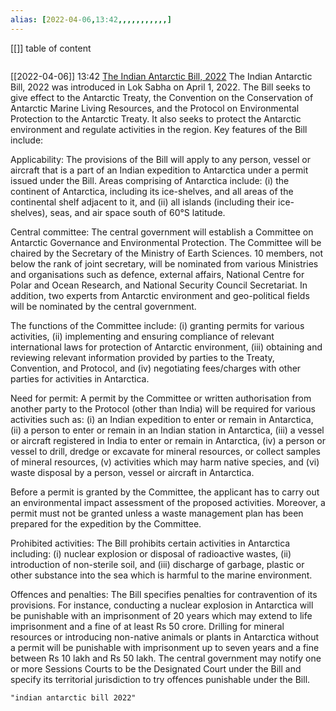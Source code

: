 ```yaml
---
alias: [2022-04-06,13:42,,,,,,,,,,,]
---
```

[[]]
table of content
```toc
```

[[2022-04-06]] 13:42
[The Indian Antarctic Bill, 2022](https://prsindia.org/billtrack/the-indian-antarctic-bill-2022)
The Indian Antarctic Bill, 2022 was introduced in Lok Sabha on April 1, 2022.  The Bill seeks to give effect to the Antarctic Treaty, the Convention on the Conservation of Antarctic Marine Living Resources, and the Protocol on Environmental Protection to the Antarctic Treaty.  It also seeks to protect the Antarctic environment and regulate activities in the region.  Key features of the Bill include:
 
Applicability: The provisions of the Bill will apply to any person, vessel or aircraft that is a part of an Indian expedition to Antarctica under a permit issued under the Bill.  Areas comprising of Antarctica include: (i) the continent of Antarctica, including its ice-shelves, and all areas of the continental shelf adjacent to it, and (ii) all islands (including their ice-shelves), seas, and air space south of 60°S latitude.
 
Central committee: The central government will establish a Committee on Antarctic Governance and Environmental Protection.  The Committee will be chaired by the Secretary of the Ministry of Earth Sciences.  10 members, not below the rank of joint secretary, will be nominated from various Ministries and organisations such as defence, external affairs, National Centre for Polar and Ocean Research, and National Security Council Secretariat.  In addition, two experts from Antarctic environment and geo-political fields will be nominated by the central government.
 
The functions of the Committee include: (i) granting permits for various activities, (ii) implementing and ensuring compliance of relevant international laws for protection of Antarctic environment, (iii) obtaining and reviewing relevant information provided by parties to the Treaty, Convention, and Protocol, and (iv) negotiating fees/charges with other parties for activities in Antarctica.
 
Need for permit: A permit by the Committee or written authorisation from another party to the Protocol (other than India) will be required for various activities such as: (i) an Indian expedition to enter or remain in Antarctica, (ii) a person to enter or remain in an Indian station in Antarctica, (iii) a vessel or aircraft registered in India to enter or remain in Antarctica, (iv) a person or vessel to drill, dredge or excavate for mineral resources, or collect samples of mineral resources, (v) activities which may harm native species, and (vi) waste disposal by a person, vessel or aircraft in Antarctica.
 
Before a permit is granted by the Committee, the applicant has to carry out an environmental impact assessment of the proposed activities.  Moreover, a permit must not be granted unless a waste management plan has been prepared for the expedition by the Committee.
 
Prohibited activities: The Bill prohibits certain activities in Antarctica including: (i) nuclear explosion or disposal of radioactive wastes, (ii) introduction of non-sterile soil, and (iii) discharge of garbage, plastic or other substance into the sea which is harmful to the marine environment.
 
Offences and penalties: The Bill specifies penalties for contravention of its provisions.  For instance, conducting a nuclear explosion in Antarctica will be punishable with an imprisonment of 20 years which may extend to life imprisonment and a fine of at least Rs 50 crore.  Drilling for mineral resources or introducing non-native animals or plants in Antarctica without a permit will be punishable with imprisonment up to seven years and a fine between Rs 10 lakh and Rs 50 lakh.   The central government may notify one or more Sessions Courts to be the Designated Court under the Bill and specify its territorial jurisdiction to try offences punishable under the Bill.  
```query
"indian antarctic bill 2022"
```